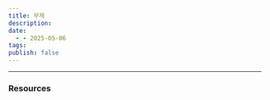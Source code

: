 ```yaml
---
title: 무제
description: 
date:
  - - 2025-05-06
tags: 
publish: false
---
```



---




### Resources
